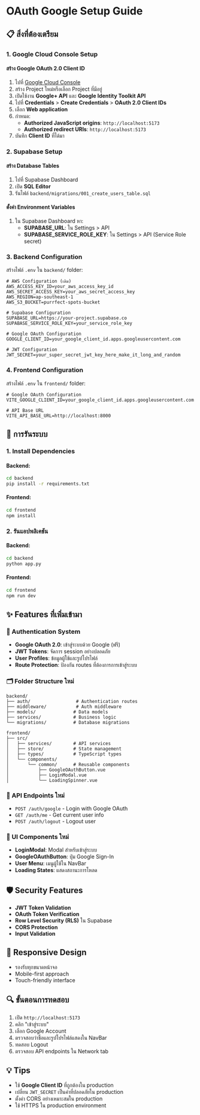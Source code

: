# OAuth Google Setup Guide

## 📋 สิ่งที่ต้องเตรียม

### 1. Google Cloud Console Setup

#### สร้าง Google OAuth 2.0 Client ID
1. ไปที่ [Google Cloud Console](https://console.cloud.google.com/)
2. สร้าง Project ใหม่หรือเลือก Project ที่มีอยู่
3. เปิดใช้งาน **Google+ API** และ **Google Identity Toolkit API**
4. ไปที่ **Credentials** > **Create Credentials** > **OAuth 2.0 Client IDs**
5. เลือก **Web application**
6. กำหนด:
   - **Authorized JavaScript origins**: `http://localhost:5173`
   - **Authorized redirect URIs**: `http://localhost:5173`
7. บันทึก **Client ID** ที่ได้มา

### 2. Supabase Setup

#### สร้าง Database Tables
1. ไปที่ Supabase Dashboard
2. เปิด **SQL Editor**
3. รันไฟล์ `backend/migrations/001_create_users_table.sql`

#### ตั้งค่า Environment Variables
1. ใน Supabase Dashboard หา:
   - **SUPABASE_URL**: ใน Settings > API
   - **SUPABASE_SERVICE_ROLE_KEY**: ใน Settings > API (Service Role secret)

### 3. Backend Configuration

สร้างไฟล์ `.env` ใน `backend/` folder:

```env
# AWS Configuration (เดิม)
AWS_ACCESS_KEY_ID=your_aws_access_key_id
AWS_SECRET_ACCESS_KEY=your_aws_secret_access_key
AWS_REGION=ap-southeast-1
AWS_S3_BUCKET=purrfect-spots-bucket

# Supabase Configuration
SUPABASE_URL=https://your-project.supabase.co
SUPABASE_SERVICE_ROLE_KEY=your_service_role_key

# Google OAuth Configuration
GOOGLE_CLIENT_ID=your_google_client_id.apps.googleusercontent.com

# JWT Configuration
JWT_SECRET=your_super_secret_jwt_key_here_make_it_long_and_random
```

### 4. Frontend Configuration

สร้างไฟล์ `.env` ใน `frontend/` folder:

```env
# Google OAuth Configuration
VITE_GOOGLE_CLIENT_ID=your_google_client_id.apps.googleusercontent.com

# API Base URL
VITE_API_BASE_URL=http://localhost:8000
```

## 🚀 การรันระบบ

### 1. Install Dependencies

#### Backend:
```bash
cd backend
pip install -r requirements.txt
```

#### Frontend:
```bash
cd frontend
npm install
```

### 2. รันแอปพลิเคชัน

#### Backend:
```bash
cd backend
python app.py
```

#### Frontend:
```bash
cd frontend
npm run dev
```

## ✨ Features ที่เพิ่มเข้ามา

### 🔐 Authentication System
- **Google OAuth 2.0**: เข้าสู่ระบบด้วย Google (ฟรี)
- **JWT Tokens**: จัดการ session อย่างปลอดภัย
- **User Profiles**: ข้อมูลผู้ใช้และรูปโปรไฟล์
- **Route Protection**: ป้องกัน routes ที่ต้องการการเข้าสู่ระบบ

### 🗂️ Folder Structure ใหม่

```
backend/
├── auth/                 # Authentication routes
├── middleware/           # Auth middleware
├── models/              # Data models
├── services/            # Business logic
└── migrations/          # Database migrations

frontend/
├── src/
│   ├── services/        # API services
│   ├── store/           # State management
│   ├── types/           # TypeScript types
│   └── components/
│       └── common/      # Reusable components
│           ├── GoogleOAuthButton.vue
│           ├── LoginModal.vue
│           └── LoadingSpinner.vue
```

### 🔄 API Endpoints ใหม่

- `POST /auth/google` - Login with Google OAuth
- `GET /auth/me` - Get current user info
- `POST /auth/logout` - Logout user

### 🎨 UI Components ใหม่

- **LoginModal**: Modal สำหรับเข้าสู่ระบบ
- **GoogleOAuthButton**: ปุ่ม Google Sign-In
- **User Menu**: เมนูผู้ใช้ใน NavBar
- **Loading States**: แสดงสถานะการโหลด

## 🛡️ Security Features

- **JWT Token Validation**
- **OAuth Token Verification**
- **Row Level Security (RLS)** ใน Supabase
- **CORS Protection**
- **Input Validation**

## 📱 Responsive Design

- รองรับทุกขนาดหน้าจอ
- Mobile-first approach
- Touch-friendly interface

## 🔍 ขั้นตอนการทดสอบ

1. เปิด `http://localhost:5173`
2. คลิก "เข้าสู่ระบบ"
3. เลือก Google Account
4. ตรวจสอบว่าชื่อและรูปโปรไฟล์แสดงใน NavBar
5. ทดสอบ Logout
6. ตรวจสอบ API endpoints ใน Network tab

## 💡 Tips

- ใช้ **Google Client ID** ที่ถูกต้องใน production
- เปลี่ยน `JWT_SECRET` เป็นค่าที่ปลอดภัยใน production
- ตั้งค่า CORS อย่างเหมาะสมใน production
- ใช้ HTTPS ใน production environment

